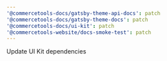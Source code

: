 ```yaml
---
'@commercetools-docs/gatsby-theme-api-docs': patch
'@commercetools-docs/gatsby-theme-docs': patch
'@commercetools-docs/ui-kit': patch
'@commercetools-website/docs-smoke-test': patch
---
```


Update UI Kit dependencies
